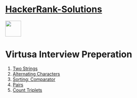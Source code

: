 # [HackerRank-Solutions](https://www.youtube.com/playlist?list=PLF7ypemOdw8SY3Wm5fSUd13aDZvYqety3)
[<img height="50" src="https://img.shields.io/badge/youtube-red.svg?&style=for-the-badge&logo=youtube&logoColor=white" />][YouTube]

# Virtusa Interview Preperation
1. [Two Strings](https://youtu.be/fs6nNcPMywo)
2. [Alternating Characters](https://youtu.be/JIaPc596ITo)
3. [Sorting: Comparator](https://youtu.be/hjoDi93HU2Q)
4. [Pairs](https://youtu.be/ZEc__MDqtX4)
5. [Count Triplets](https://youtu.be/skGR40mUJQc)


[YouTube]: https://www.youtube.com/playlist?list=PLF7ypemOdw8SY3Wm5fSUd13aDZvYqety3
